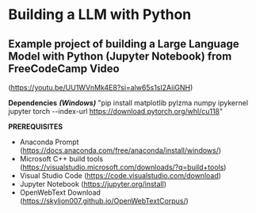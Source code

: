 # Building a LLM with Python

## Example project of building a Large Language Model with Python (Jupyter Notebook) from FreeCodeCamp Video
(https://youtu.be/UU1WVnMk4E8?si=alw65s1sI2AiiGNH)

 **Dependencies** ***(Windows)*** "pip install matplotlib pylzma numpy ipykernel jupyter torch --index-url https://download.pytorch.org/whl/cu118"

**PREREQUISITES**
- Anaconda Prompt (https://docs.anaconda.com/free/anaconda/install/windows/)
- Microsoft C++ build tools (https://visualstudio.microsoft.com/downloads/?q=build+tools)
- Visual Studio Code (https://code.visualstudio.com/download)
- Jupyter Notebook (https://jupyter.org/install)
- OpenWebText Download (https://skylion007.github.io/OpenWebTextCorpus/)




